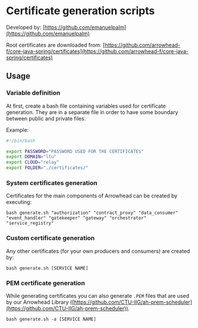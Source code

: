 # Certificate generation scripts

Developed by: [https://github.com/emanuelpalm](https://github.com/emanuelpalm)

Root certificates are downloaded from: [https://github.com/arrowhead-f/core-java-spring/certificates](https://github.com/arrowhead-f/core-java-spring/certificates)


## Usage

### Variable definition

At first, create a bash file containing variables used for certificate generation. They are in a separate file in order to have some boundary between public and private files.

Example:

```bash
#!/bin/bash

export PASSWORD="PASSWORD USED FOR THE CERTIFICATES"
export DOMAIN="ltu"
export CLOUD="relay"
export FOLDER="./certificates/"
```

### System certificates generation

Certificates for the main components of Arrowhead can be created by executing:

```
bash generate.sh "authorization" "contract_proxy" "data_consumer" "event_handler" "gatekeeper" "gateway" "orchestrator" "service_registry"
```

### Custom certificate generation

Any other certificates (for your own producers and consumers) are created by:

```
bash generate.sh [SERVICE NAME]
```

### PEM certificate generation

While generating certificates you can also generate `.PEM` files that are used by our Arrowhead Library ([https://github.com/CTU-IIG/ah-prem-scheduler](https://github.com/CTU-IIG/ah-prem-scheduler)).

```
bash generate.sh -a [SERVICE NAME]
```